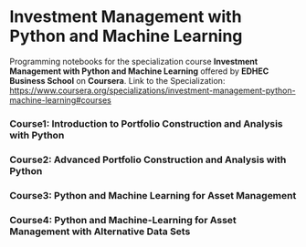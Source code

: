 # Investment Management with Python and Machine Learning

Programming notebooks for the specialization course **Investment Management with Python and Machine Learning** offered by **EDHEC Business School** on **Coursera**. 
Link to the Specialization: https://www.coursera.org/specializations/investment-management-python-machine-learning#courses

### Course1: Introduction to Portfolio Construction and Analysis with Python
### Course2: Advanced Portfolio Construction and Analysis with Python
### Course3: Python and Machine Learning for Asset Management
### Course4: Python and Machine-Learning for Asset Management with Alternative Data Sets

